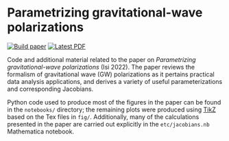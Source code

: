 # Parametrizing gravitational-wave polarizations

[![Build paper](https://github.com/maxisi/gwpols/actions/workflows/paper-maker.yml/badge.svg)](https://github.com/maxisi/gwpols/actions/workflows/paper-maker.yml) [![Latest PDF](https://img.shields.io/badge/PDF-latest-orange.svg?style=flat)](https://github.com/maxisi/gwpols/blob/main-pdf/polpars.pdf)

Code and additional material related to the paper on _Parametrizing gravitational-wave polarizations_ (Isi 2022). The paper reviews the formalism of gravitational wave (GW) polarizations as it pertains practical data analysis applications, and derives a variety of useful parameterizations and corresponding Jacobians.

Python code used to produce most of the figures in the paper can be found in the `notebooks/` directory; the remaining plots were produced using [TikZ](https://en.wikipedia.org/wiki/PGF/TikZ) based on the Tex files in `fig/`. Additionally, many of the calculations presented in the paper are carried out explicitly in the `etc/jacobians.nb` Mathematica notebook.
